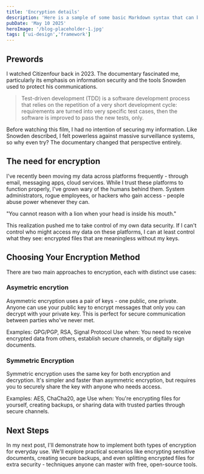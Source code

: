 ```yaml
---
title: 'Encryption details'
description: 'Here is a sample of some basic Markdown syntax that can be used when writing Markdown content in Astro.'
pubDate: 'May 10 2025'
heroImage: '/blog-placeholder-1.jpg'
tags: ['ui-design','framework']
---
```


## Prewords

I watched Citizenfour back in 2023. The documentary fascinated me, particularly its emphasis on information security and the tools Snowden used to protect his communications.

> Test-driven development (TDD) is a software development process that relies on the repetition of a very short development cycle: requirements are turned into very specific test cases, then the software is improved to pass the new tests, only. 
>


Before watching this film, I had no intention of securing my information. Like Snowden described, I felt powerless against massive surveillance systems, so why even try? The documentary changed that perspective entirely.

## The need for encryption

I've recently been moving my data across platforms frequently - through email, messaging apps, cloud services. While I trust these platforms to function properly, I've grown wary of the humans behind them. System administrators, rogue employees, or hackers who gain access - people abuse power whenever they can.

"You cannot reason with a lion when your head is inside his mouth."

This realization pushed me to take control of my own data security. If I can't control who might access my data on these platforms, I can at least control what they see: encrypted files that are meaningless without my keys.


## Choosing Your Encryption Method
There are two main approaches to encryption, each with distinct use cases:

### Asymetric encrytion
Asymmetric encryption uses a pair of keys - one public, one private. Anyone can use your public key to encrypt messages that only you can decrypt with your private key. This is perfect for secure communication between parties who've never met.

Examples: GPG/PGP, RSA, Signal Protocol
Use when: You need to receive encrypted data from others, establish secure channels, or digitally sign documents.

### Symmetric Encryption
Symmetric encryption uses the same key for both encryption and decryption. It's simpler and faster than asymmetric encryption, but requires you to securely share the key with anyone who needs access.

Examples: AES, ChaCha20, age
Use when: You're encrypting files for yourself, creating backups, or sharing data with trusted parties through secure channels.

## Next Steps
In my next post, I'll demonstrate how to implement both types of encryption for everyday use. We'll explore practical scenarios like encrypting sensitive documents, creating secure backups, and even splitting encrypted files for extra security - techniques anyone can master with free, open-source tools.